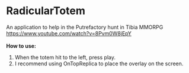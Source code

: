 # RadicularTotem
An application to help in the Putrefactory hunt in Tibia MMORPG
<br/>
https://www.youtube.com/watch?v=8Pvm0W8jEpY
<br/>
<br/>
**How to use:**
1) When the totem hit to the left, press play. <br/>
2) I recommend using OnTopReplica to place the overlay on the screen.
